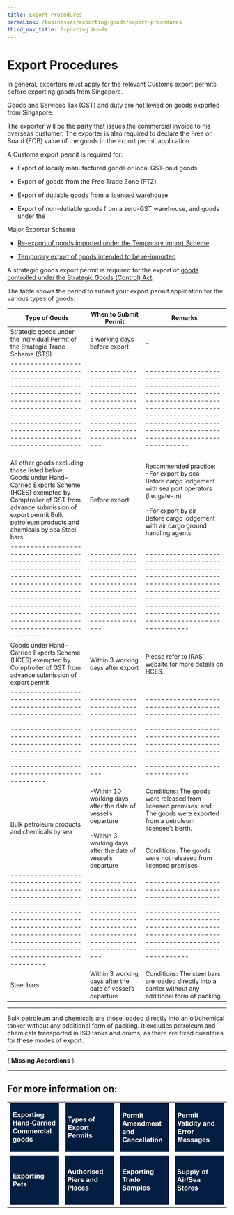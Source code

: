 ```yaml
---
title: Export Procedures
permaLink: /businesses/exporting-goods/export-procedures
third_nav_title: Exporting Goods
---
```


# Export Procedures

In general, exporters must apply for the relevant Customs export permits before exporting goods from Singapore.

Goods and Services Tax (GST) and duty are not levied on goods exported from Singapore.

The exporter will be the party that issues the commercial invoice to his overseas customer. The exporter is also required to declare the Free on Board (FOB) value of the goods in the export permit application.

A Customs export permit is required for:

-   Export of locally manufactured goods or local GST-paid goods
    
-   Export of goods from the Free Trade Zone (FTZ)
    
-   Export of dutiable goods from a licensed warehouse
    
-   Export of non-dutiable goods from a zero-GST warehouse, and goods under the
    

Major Exporter Scheme

-   [Re-export of goods imported under the Temporary Import Scheme](https://singapore-customs-staging.netlify.app/businesses/importing-goods/temporary-import-scheme)
    
-   [Temporary export of goods intended to be re-imported](https://singapore-customs-staging.netlify.app/businesses/importing-goods/temporary-import-scheme)
    

A strategic goods export permit is required for the export of [goods controlled under the Strategic Goods (Control) Act](https://singapore-customs-staging.netlify.app/businesses/strategic-goods-control/strategic-goods-control-list).

The table shows the period to submit your export permit application for the various types of goods:


|            Type of Goods             |        When to Submit Permit                     |         Remarks                                                                                                                                                                                                |
|---------------------------------------------------------------------------------------------------------------------------------------------------------------------------------------------------------------------------------|---------------------------------------------------------------------------------------------------------------------------|---------------------------------------------------------------------------------------------------------------------------------------------------------------------------------------------------------|
| Strategic goods under the Individual Permit of the Strategic Trade Scheme \(STS\)                                                                                                                                               | 5 working days before export                                                                                              | \-                                                                                                                                                                                                      |
|---------------------------------------------------------------------------------------------------------------------------------------------------------------------------------------------------------------------------------|---------------------------------------------------------------------------------------------------------------------------|---------------------------------------------------------------------------------------------------------------------------------------------------------------------------------------------------------|
| All other goods excluding those listed below: Goods under Hand\-Carried Exports Scheme \(HCES\) exempted by Comptroller of GST from advance submission of export permit Bulk petroleum products and chemicals by sea Steel bars | Before export                                                                                                             | Recommended practice: <br>-For export by sea<br>Before cargo lodgement with sea port operators \(i\.e\. gate\-in\)<br> <br>-For export by air        <br>Before cargo lodgement with air cargo ground handling agents |
|---------------------------------------------------------------------------------------------------------------------------------------------------------------------------------------------------------------------------------|---------------------------------------------------------------------------------------------------------------------------|---------------------------------------------------------------------------------------------------------------------------------------------------------------------------------------------------------|
| Goods under Hand\-Carried Exports Scheme \(HCES\) exempted by Comptroller of GST from advance submission of export permit                                                                                                       | Within 3 working days after export                                                                                        | Please refer to IRAS’ website for more details on HCES\.                                                                                                                                                |
|---------------------------------------------------------------------------------------------------------------------------------------------------------------------------------------------------------------------------------|---------------------------------------------------------------------------------------------------------------------------|---------------------------------------------------------------------------------------------------------------------------------------------------------------------------------------------------------|
| Bulk petroleum products and chemicals by sea                                                                                                                                                                               | -Within 10 working days after the date of vessel’s departure <br><br>-Within 3 working days after the date of vessel’s departure | Conditions: The goods were released from licensed premises; and The goods were exported from a petroleum licensee’s berth\. <br><br><br>Conditions: The goods were not released from licensed premises\.           |
|---------------------------------------------------------------------------------------------------------------------------------------------------------------------------------------------------------------------------------|---------------------------------------------------------------------------------------------------------------------------|---------------------------------------------------------------------------------------------------------------------------------------------------------------------------------------------------------|
| Steel bars                                                                                                                                                                                                                      | Within 3 working days after the date of vessel’s departure                                                                | Conditions: The steel bars are loaded directly into a carrier without any additional form of packing\.                                                                                                  |


***
Bulk petroleum and chemicals are those loaded directly into an oil/chemical tanker without any additional form of packing. It excludes petroleum and chemicals transported in ISO tanks and drums, as there are fixed quantities for these modes of export.
***
( **Missing Accordions** )
***

## For more information on:


|   |   |   |   |
|---|---|---|---|
|[ ![](/images/e1.jpg)](https://singapore-customs-staging.netlify.com/businesses/02c1-exporting-hand-carried-commercial-goods) |[ ![](/images/e2.jpg)](https://singapore-customs-staging.netlify.com/businesses/02c2-types-of-export-permits)  |[ ![](/images/e3.jpg)](https://singapore-customs-staging.netlify.com/businesses/02c4-permit-amendments-and-cancellation)  |[ ![](/images/e4.jpg)](https://singapore-customs-staging.netlify.com/businesses/02c3-permit-validity-and-error-messages)  |
|[ ![](/images/e5.jpg)](https://singapore-customs-staging.netlify.com/businesses/02c6-exporting-pets)  |[ ![](/images/e6.jpg)](https://singapore-customs-staging.netlify.app/businesses/importing-goods/import-procedures/authorised-piers-and-places)  |[  ![](/images/e7.jpg)](https://singapore-customs-staging.netlify.com/businesses/02c5-exporting-trade-samples) |[![](/images/e8.jpg)](https://singapore-customs-staging.netlify.com/businesses/02c7-supply-of-air-sea-stores)  |
  

